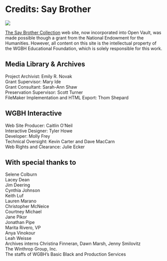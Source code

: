 # Credits: Say Brother

[![](https://s3.amazonaws.com/openvault.wgbh.org/logos/NEH.jpg)](http://www.neh.gov)

[The Say Brother Collection](/collections/say_brother) 
web site, now incorporated into Open Vault, was made possible though a grant from the National Endowment for the 
Humanities. However, all content on this site is the intellectual property of 
the WGBH Educational Foundation, which is solely responsible for this work.

##    Media Library & Archives
Project Archivist: Emily R. Novak<br/>
Grant Supervisor: Mary Ide<br/>
Grant Consultant: Sarah-Ann Shaw<br/>
Preservation Supervisor: Scott Turner<br/>
FileMaker Implementation and HTML Export: Thom Shepard<br/>

##    WGBH Interactive
Web Site Producer: Caitlin O’Neil<br/>
Interactive Designer: Tyler Howe<br/>
Developer: Molly Frey<br/>
Technical Oversight: Kevin Carter and Dave MacCarn<br/>
Web Rights and Clearance: Julie Ecker<br/>

##    With special thanks to
Selene Colburn<br/>
Lacey Dean<br/>
Jim Deering<br/>
Cynthia Johnson<br/>
Keith Luf<br/>
Lauren Marano<br/>
Christopher McNeice<br/>
Courtney Michael<br/>
Jane Pikor<br/>
Jonathan Pipe<br/>
Marita Rivero, VP<br/>
Anya Vinokour<br/>
Leah Weisse<br/>
Archives interns Christina Finneran, Dawn Marsh, Jenny Smilovitz<br/>
The Winthrop Group, Inc.<br/>
The staffs of WGBH’s Basic Black and Production Services<br/>
  
  
  
